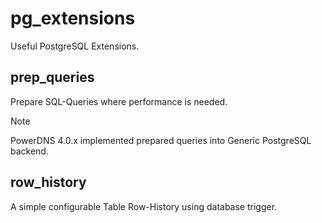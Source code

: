 # pg_extensions

Useful PostgreSQL Extensions.

## prep_queries

Prepare SQL-Queries where performance is needed.

>[!NOTE]
> PowerDNS 4.0.x implemented prepared queries into Generic PostgreSQL backend.

## row_history

A simple configurable Table Row-History using database trigger.
